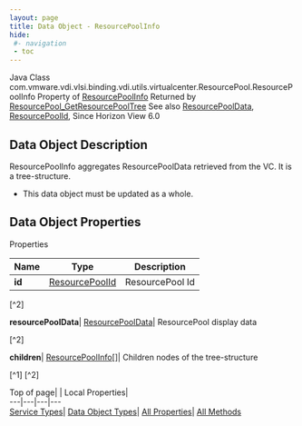 ```yaml
---
layout: page
title: Data Object - ResourcePoolInfo
hide:
 #- navigation
 - toc
---
```






Java Class
    com.vmware.vdi.vlsi.binding.vdi.utils.virtualcenter.ResourcePool.ResourcePoolInfo
Property of
     [ResourcePoolInfo](vdi.utils.virtualcenter.ResourcePool.ResourcePoolInfo.md#field_detail)
Returned by
     [ResourcePool_GetResourcePoolTree](vdi.utils.virtualcenter.ResourcePool.md#getResourcePoolTree)
See also
     [ResourcePoolData](vdi.utils.virtualcenter.ResourcePool.ResourcePoolData.md), [ResourcePoolId](vdi.entity.ResourcePoolId.md), 
Since 
    Horizon View 6.0

## Data Object Description 

ResourcePoolInfo aggregates ResourcePoolData retrieved from the VC. It is a tree-structure. 

  * This data object must be updated as a whole.



## Data Object Properties

Properties

Name |  Type |  Description   
---|---|---  
**id**| [ResourcePoolId](vdi.entity.ResourcePoolId.md)|  ResourcePool Id   


[^2]

  
**resourcePoolData**| [ResourcePoolData](vdi.utils.virtualcenter.ResourcePool.ResourcePoolData.md)|  ResourcePool display data   


[^2]

  
**children**| [ResourcePoolInfo[]](vdi.utils.virtualcenter.ResourcePool.ResourcePoolInfo.md)|  Children nodes of the tree-structure   


[^1]
[^2]

  
  
  
Top of page| | Local Properties|   
---|---|---|---  
[Service Types](index-mo_types.md)| [Data Object Types](index-do_types.md)| [All Properties](index-properties.md)| [All Methods](index-methods.md)  
  
  

